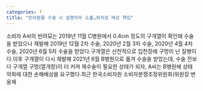 ```yaml
---
categories: f
title: "반려동물 수술 시 설명의무 소홀…위자료 배상 책임"
---
```

소비자 A씨의 반려묘는 2019년 11월 C병원에서 0.4cm 정도의 구개열이 확인돼 수술을 받았으나 재발해 2019년 12월 2차 수술, 2020년 2월 3차 수술, 2020년 4월 4차 수술, 2020년 6월 5차 수술을 받았다.구개열은 선천적으로 입천장에 구멍이 난 질병이다.이후 구개열이 다시 재발해 2021년 6월 B병원으로 옮겨 수술을 받았는데, 수술 전보다 구개열 구멍(열개창)이 더 커져 재수술이 필요한 상태가 되자, A씨는 B병원에 상태 악화에 대한 손해배상을 요구했다.최근 한국소비자원 소비자분쟁조정위원회(위원장 변웅재